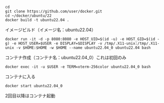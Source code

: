 ```
cd
git clone https://github.com/user/docker.git
cd ~/docker/ubuntu/22
docker build -t ubuntu22.04 .
```
イメージビルド（イメージ名：ubuntu22.04）

```
docker run -it -d -p 8080:8080 -e HOST_UID=$(id -u) -e HOST_GID=$(id -g) -e HOST_USER=$USER -e DISPLAY=$DISPLAY -v /tmp/.X11-unix:/tmp/.X11-unix -v $HOME:$HOME -w $HOME --name ubuntu22.04_0 ubuntu22.04 bash
```
コンテナ作成（コンテナ名：ubuntu22.04_0）これは初回のみ

```
docker exec -it -u $USER -e TERM=xterm-256color ubuntu22.04_0 bash
```
コンテナに入る

```
docker start ubuntu22.04_0
```
2回目以降はコンテナ起動
